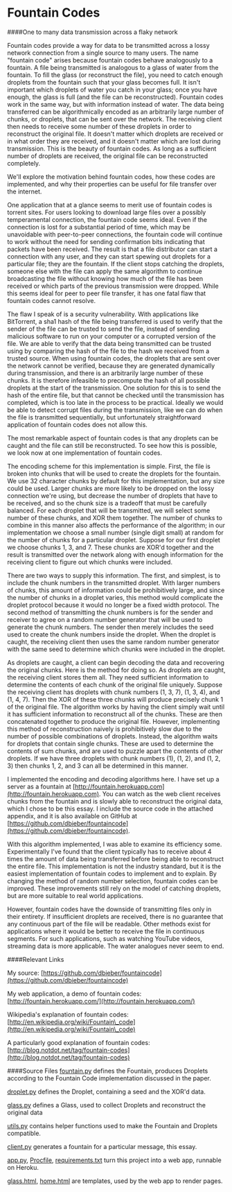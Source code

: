 Fountain Codes
=========

####One to many data transmission across a flaky network

Fountain codes provide a way for data to be transmitted across a lossy network connection from a single source to many users. The name "fountain code" arises because fountain codes behave analogously to a fountain. A file being transmitted is analogous to a glass of water from the fountain. To fill the glass (or reconstruct the file), you need to catch enough droplets from the fountain such that your glass becomes full. It isn't important which droplets of water you catch in your glass; once you have enough, the glass is full (and the file can be reconstructed). Fountain codes work in the same way, but with information instead of water. The data being transferred can be algorithmically encoded as an arbitrarily large number of chunks, or droplets, that can be sent over the network. The receiving client then needs to receive some number of these droplets in order to reconstruct the original file. It doesn't matter which droplets are received or in what order they are received, and it doesn't matter which are lost during transmission. This is the beauty of fountain codes. As long as a sufficient number of droplets are received, the original file can be reconstructed completely.

We'll explore the motivation behind fountain codes, how these codes are implemented, and why their properties can be useful for file transfer over the internet.

One application that at a glance seems to merit use of fountain codes is torrent sites. For users looking to download large files over a possibly temperamental connection, the fountain code seems ideal. Even if the connection is lost for a substantial period of time, which may be unavoidable with peer-to-peer connections, the fountain code will continue to work without the need for sending confirmation bits indicating that packets have been received. The result is that a file distributor can start a connection with any user, and they can start spewing out droplets for a particular file; they are the fountain. If the client stops catching the droplets, someone else with the file can apply the same algorithm to continue broadcasting the file without knowing how much of the file has been received or which parts of the previous transmission were dropped. While this seems ideal for peer to peer file transfer, it has one fatal flaw that fountain codes cannot resolve.

The flaw I speak of is a security vulnerability. With applications like BitTorrent, a sha1 hash of the file being transferred is used to verify that the sender of the file can be trusted to send the file, instead of sending malicious software to run on your computer or a corrupted version of the file. We are able to verify that the data being transmitted can be trusted using by comparing the hash of the file to the hash we received from a trusted source. When using fountain codes, the droplets that are sent over the network cannot be verified, because they are generated dynamically during transmission, and there is an arbitrarily large number of these chunks. It is therefore infeasible to precompute the hash of all possible droplets at the start of the transmission. One solution for this is to send the hash of the entire file, but that cannot be checked until the transmission has completed, which is too late in the process to be practical. Ideally we would be able to detect corrupt files during the transmission, like we can do when the file is transmitted sequentially, but unfortunately straightforward application of fountain codes does not allow this.

The most remarkable aspect of fountain codes is that any droplets can be caught and the file can still be reconstructed. To see how this is possible, we look now at one implementation of fountain codes.

The encoding scheme for this implementation is simple. First, the file is broken into chunks that will be used to create the droplets for the fountain. We use 32 character chunks by default for this implementation, but any size could be used. Larger chunks are more likely to be dropped on the lossy connection we're using, but decrease the number of droplets that have to be received, and so the chunk size is a tradeoff that must be carefully balanced. For each droplet that will be transmitted, we will select some number of these chunks, and XOR them together. The number of chunks to combine in this manner also affects the performance of the algorithm; in our implementation we choose a small number (single digit small) at random for the number of chunks for a particular droplet. Suppose for our first droplet we choose chunks 1, 3, and 7. These chunks are XOR'd together and the result is transmitted over the network along with enough information for the receiving client to figure out which chunks were included.

There are two ways to supply this information. The first, and simplest, is to include the chunk numbers in the transmitted droplet. With larger numbers of chunks, this amount of information could be prohibitively large, and since the number of chunks in a droplet varies, this method would complicate the droplet protocol because it would no longer be a fixed width protocol. The second method of transmitting the chunk numbers is for the sender and receiver to agree on a random number generator that will be used to generate the chunk numbers. The sender then merely includes the seed used to create the chunk numbers inside the droplet. When the droplet is caught, the receiving client then uses the same random number generator with the same seed to determine which chunks were included in the droplet.

As droplets are caught, a client can begin decoding the data and recovering the original chunks. Here is the method for doing so. As droplets are caught, the receiving client stores them all. They need sufficient information to determine the contents of each chunk of the original file uniquely. Suppose the receiving client has droplets with chunk numbers (1, 3, 7), (1, 3, 4), and (1, 4, 7). Then the XOR of these three chunks will produce precisely chunk 1 of the original file. The algorithm works by having the client simply wait until it has sufficient information to reconstruct all of the chunks. These are then concatenated together to produce the original file. However, implementing this method of reconstruction naively is prohibitively slow due to the number of possible combinations of droplets. Instead, the algorithm waits for droplets that contain single chunks. These are used to determine the contents of sum chunks, and are used to puzzle apart the contents of other droplets. If we have three droplets with chunk numbers (1), (1, 2), and (1, 2, 3) then chunks 1, 2, and 3 can all be determined in this manner.

I implemented the encoding and decoding algorithms here. I have set up a server as a fountain at [http://fountain.herokuapp.com](http://fountain.herokuapp.com). You can watch as the web client receives chunks from the fountain and is slowly able to reconstruct the original data, which I chose to be this essay. I include the source code in the attached appendix, and it is also available on GitHub at [https://github.com/dbieber/fountaincode](https://github.com/dbieber/fountaincode).

With this algorithm implemented, I was able to examine its efficiency some. Experimentally I've found that the client typically has to receive about 4 times the amount of data being transferred before being able to reconstruct the entire file. This implementation is not the industry standard, but it is the easiest implementation of fountain codes to implement and to explain. By changing the method of random number selection, fountain codes can be improved. These improvements still rely on the model of catching droplets, but are more suitable to real world applications.

However, fountain codes have the downside of transmitting files only in their entirety. If insufficient droplets are received, there is no guarantee that any continuous part of the file will be readable. Other methods exist for applications where it would be better to receive the file in continuous segments. For such applications, such as watching YouTube videos, streaming data is more applicable. The water analogues never seem to end.

####Relevant Links

My source: [https://github.com/dbieber/fountaincode](https://github.com/dbieber/fountaincode)

My web application, a demo of fountain codes: [http://fountain.herokuapp.com/](http://fountain.herokuapp.com/)

Wikipedia's explanation of fountain codes: [http://en.wikipedia.org/wiki/Fountain\_code](http://en.wikipedia.org/wiki/Fountain\_code)

A particularly good explanation of fountain codes: [http://blog.notdot.net/tag/fountain-codes](http://blog.notdot.net/tag/fountain-codes)

####Source Files
[fountain.py](fountain.py) defines the Fountain, produces Droplets according to the Fountain Code implementation discussed in the paper.

[droplet.py](droplet.py) defines the Droplet, containing a seed and the XOR'd data.

[glass.py](glass.py) defines a Glass, used to collect Droplets and reconstruct the original data

[utils.py](utils.py) contains helper functions used to make the Fountain and Droplets compatible.

[client.py](client.py) generates a fountain for a particular message, this essay.

[app.py](app.py), [Procfile](Procfile), [requirements.txt](requirements.txt) turn this project into a web app, runnable on Heroku.

[glass.html](templates/glass.html), [home.html](templates/home.html) are templates, used by the web app to render pages.
